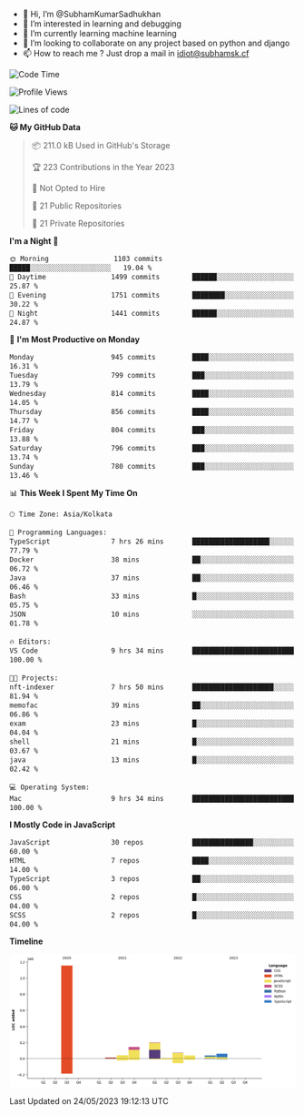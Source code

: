 - 👋 Hi, I’m @SubhamKumarSadhukhan
- 👀 I’m interested in learning and debugging
- 🌱 I’m currently learning machine learning
- 💞️ I’m looking to collaborate on any project based on python and django
- 📫 How to reach me ?
      Just drop a mail in idiot@subhamsk.cf

<!---
SubhamKumarSadhukhan/SubhamKumarSadhukhan is a ✨ special ✨ repository because its `README.md` (this file) appears on your GitHub profile.
You can click the Preview link to take a look at your changes.
--->


<!--START_SECTION:waka-->
![Code Time](http://img.shields.io/badge/Code%20Time-1%2C212%20hrs%2046%20mins-blue)

![Profile Views](http://img.shields.io/badge/Profile%20Views-24-blue)

![Lines of code](https://img.shields.io/badge/From%20Hello%20World%20I%27ve%20Written-1.8%20million%20lines%20of%20code-blue)

**🐱 My GitHub Data** 

> 📦 211.0 kB Used in GitHub's Storage 
 > 
> 🏆 223 Contributions in the Year 2023
 > 
> 🚫 Not Opted to Hire
 > 
> 📜 21 Public Repositories 
 > 
> 🔑 21 Private Repositories 
 > 
**I'm a Night 🦉** 

```text
🌞 Morning                1103 commits        █████░░░░░░░░░░░░░░░░░░░░   19.04 % 
🌆 Daytime                1499 commits        ██████░░░░░░░░░░░░░░░░░░░   25.87 % 
🌃 Evening                1751 commits        ████████░░░░░░░░░░░░░░░░░   30.22 % 
🌙 Night                  1441 commits        ██████░░░░░░░░░░░░░░░░░░░   24.87 % 
```
📅 **I'm Most Productive on Monday** 

```text
Monday                   945 commits         ████░░░░░░░░░░░░░░░░░░░░░   16.31 % 
Tuesday                  799 commits         ███░░░░░░░░░░░░░░░░░░░░░░   13.79 % 
Wednesday                814 commits         ████░░░░░░░░░░░░░░░░░░░░░   14.05 % 
Thursday                 856 commits         ████░░░░░░░░░░░░░░░░░░░░░   14.77 % 
Friday                   804 commits         ███░░░░░░░░░░░░░░░░░░░░░░   13.88 % 
Saturday                 796 commits         ███░░░░░░░░░░░░░░░░░░░░░░   13.74 % 
Sunday                   780 commits         ███░░░░░░░░░░░░░░░░░░░░░░   13.46 % 
```


📊 **This Week I Spent My Time On** 

```text
🕑︎ Time Zone: Asia/Kolkata

💬 Programming Languages: 
TypeScript               7 hrs 26 mins       ███████████████████░░░░░░   77.79 % 
Docker                   38 mins             ██░░░░░░░░░░░░░░░░░░░░░░░   06.72 % 
Java                     37 mins             ██░░░░░░░░░░░░░░░░░░░░░░░   06.46 % 
Bash                     33 mins             █░░░░░░░░░░░░░░░░░░░░░░░░   05.75 % 
JSON                     10 mins             ░░░░░░░░░░░░░░░░░░░░░░░░░   01.78 % 

🔥 Editors: 
VS Code                  9 hrs 34 mins       █████████████████████████   100.00 % 

🐱‍💻 Projects: 
nft-indexer              7 hrs 50 mins       ████████████████████░░░░░   81.94 % 
memofac                  39 mins             ██░░░░░░░░░░░░░░░░░░░░░░░   06.86 % 
exam                     23 mins             █░░░░░░░░░░░░░░░░░░░░░░░░   04.04 % 
shell                    21 mins             █░░░░░░░░░░░░░░░░░░░░░░░░   03.67 % 
java                     13 mins             █░░░░░░░░░░░░░░░░░░░░░░░░   02.42 % 

💻 Operating System: 
Mac                      9 hrs 34 mins       █████████████████████████   100.00 % 
```

**I Mostly Code in JavaScript** 

```text
JavaScript               30 repos            ███████████████░░░░░░░░░░   60.00 % 
HTML                     7 repos             ████░░░░░░░░░░░░░░░░░░░░░   14.00 % 
TypeScript               3 repos             ██░░░░░░░░░░░░░░░░░░░░░░░   06.00 % 
CSS                      2 repos             █░░░░░░░░░░░░░░░░░░░░░░░░   04.00 % 
SCSS                     2 repos             █░░░░░░░░░░░░░░░░░░░░░░░░   04.00 % 
```



**Timeline**

![Lines of Code chart](https://raw.githubusercontent.com/SubhamKumarSadhukhan/SubhamKumarSadhukhan/main/assets/bar_graph.png)


 Last Updated on 24/05/2023 19:12:13 UTC
<!--END_SECTION:waka-->
